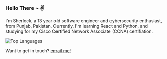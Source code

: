### Hello There ~ ✌️
I'm Sherlock, a 13 year old software engineer and cybersecurity enthusiast, from Punjab, Pakistan. Currently, I'm learning React and Python, and studying for my Cisco Certified Network Associate (CCNA) certifiation.

![Top Languages](https://github-readme-stats.vercel.app/api/top-langs/?username=saayxee&layout=compact)

Want to get in touch? <a href='mailto:saayxee@gmail.com'>email me!</a>
